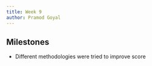 ```yaml
---
title: Week 9
author: Pramod Goyal
---
```


## Milestones
- Different methodologies were tried to improve score 